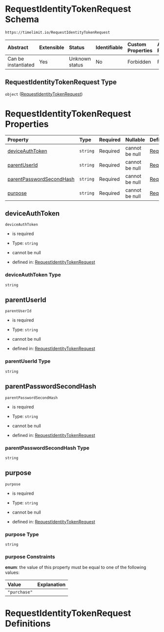 # RequestIdentityTokenRequest Schema

```txt
https://timelimit.io/RequestIdentityTokenRequest
```



| Abstract            | Extensible | Status         | Identifiable | Custom Properties | Additional Properties | Access Restrictions | Defined In                                                                                                |
| :------------------ | :--------- | :------------- | :----------- | :---------------- | :-------------------- | :------------------ | :-------------------------------------------------------------------------------------------------------- |
| Can be instantiated | Yes        | Unknown status | No           | Forbidden         | Forbidden             | none                | [RequestIdentityTokenRequest.schema.json](RequestIdentityTokenRequest.schema.json "open original schema") |

## RequestIdentityTokenRequest Type

`object` ([RequestIdentityTokenRequest](requestidentitytokenrequest.md))

# RequestIdentityTokenRequest Properties

| Property                                              | Type     | Required | Nullable       | Defined by                                                                                                                                                                                |
| :---------------------------------------------------- | :------- | :------- | :------------- | :---------------------------------------------------------------------------------------------------------------------------------------------------------------------------------------- |
| [deviceAuthToken](#deviceauthtoken)                   | `string` | Required | cannot be null | [RequestIdentityTokenRequest](requestidentitytokenrequest-properties-deviceauthtoken.md "https://timelimit.io/RequestIdentityTokenRequest#/properties/deviceAuthToken")                   |
| [parentUserId](#parentuserid)                         | `string` | Required | cannot be null | [RequestIdentityTokenRequest](requestidentitytokenrequest-properties-parentuserid.md "https://timelimit.io/RequestIdentityTokenRequest#/properties/parentUserId")                         |
| [parentPasswordSecondHash](#parentpasswordsecondhash) | `string` | Required | cannot be null | [RequestIdentityTokenRequest](requestidentitytokenrequest-properties-parentpasswordsecondhash.md "https://timelimit.io/RequestIdentityTokenRequest#/properties/parentPasswordSecondHash") |
| [purpose](#purpose)                                   | `string` | Required | cannot be null | [RequestIdentityTokenRequest](requestidentitytokenrequest-properties-purpose.md "https://timelimit.io/RequestIdentityTokenRequest#/properties/purpose")                                   |

## deviceAuthToken



`deviceAuthToken`

*   is required

*   Type: `string`

*   cannot be null

*   defined in: [RequestIdentityTokenRequest](requestidentitytokenrequest-properties-deviceauthtoken.md "https://timelimit.io/RequestIdentityTokenRequest#/properties/deviceAuthToken")

### deviceAuthToken Type

`string`

## parentUserId



`parentUserId`

*   is required

*   Type: `string`

*   cannot be null

*   defined in: [RequestIdentityTokenRequest](requestidentitytokenrequest-properties-parentuserid.md "https://timelimit.io/RequestIdentityTokenRequest#/properties/parentUserId")

### parentUserId Type

`string`

## parentPasswordSecondHash



`parentPasswordSecondHash`

*   is required

*   Type: `string`

*   cannot be null

*   defined in: [RequestIdentityTokenRequest](requestidentitytokenrequest-properties-parentpasswordsecondhash.md "https://timelimit.io/RequestIdentityTokenRequest#/properties/parentPasswordSecondHash")

### parentPasswordSecondHash Type

`string`

## purpose



`purpose`

*   is required

*   Type: `string`

*   cannot be null

*   defined in: [RequestIdentityTokenRequest](requestidentitytokenrequest-properties-purpose.md "https://timelimit.io/RequestIdentityTokenRequest#/properties/purpose")

### purpose Type

`string`

### purpose Constraints

**enum**: the value of this property must be equal to one of the following values:

| Value        | Explanation |
| :----------- | :---------- |
| `"purchase"` |             |

# RequestIdentityTokenRequest Definitions
